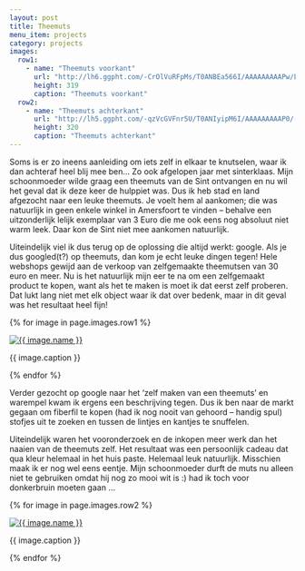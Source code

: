```yaml
---
layout: post
title: Theemuts
menu_item: projects
category: projects
images:
  row1:
    - name: "Theemuts voorkant"
      url: "http://lh6.ggpht.com/-CrOlVuRFpMs/T0ANBEa566I/AAAAAAAAAPw/LRlNpE1xc-E/s400/Foto1215.jpg"
      height: 319
      caption: "Theemuts voorkant"
  row2:
    - name: "Theemuts achterkant"
      url: "http://lh5.ggpht.com/-qzVcGVFnr5U/T0ANIyipM6I/AAAAAAAAAP0/-DqTIjdBaOA/s400/Foto1216.jpg"
      height: 320
      caption: "Theemuts achterkant"
---
```

Soms is er zo ineens aanleiding om iets zelf in elkaar te knutselen, waar ik dan achteraf heel blij mee ben… Zo ook afgelopen jaar met sinterklaas. Mijn schoonmoeder wilde graag een theemuts van de Sint ontvangen en nu wil het geval dat ik deze keer de hulppiet was. Dus ik heb stad en land afgezocht naar een leuke theemuts. Je voelt hem al aankomen; die was natuurlijk in geen enkele winkel in Amersfoort te vinden – behalve een uitzonderlijk lelijk exemplaar van 3 Euro die me ook eens nog absoluut niet warm leek. Daar kon de Sint niet mee aankomen natuurlijk.

Uiteindelijk viel ik dus terug op de oplossing die altijd werkt: google. Als je dus googled(t?) op theemuts, dan kom je echt leuke dingen tegen! Hele webshops gewijd aan de verkoop van zelfgemaakte theemutsen van 30 euro en meer. Nu is het natuurlijk mijn eer te na om een zelfgemaakt product te kopen, want als het te maken is moet ik dat eerst zelf proberen. Dat lukt lang niet met elk object waar ik dat over bedenk, maar in dit geval was het resultaat heel fijn!

{% for image in page.images.row1 %}

<div class="wp-caption alignleft"><a title="{{ image.name }}" href="{{ image.url }}"><img alt="{{ image.name }}" height="{{ image.height }}" src="{{ image.url }}" /> </a><p class="wp-caption-text">{{ image.caption }}</p></div>

{% endfor %}

Verder gezocht op google naar het ‘zelf maken van een theemuts’ en warempel kwam ik ergens een beschrijving tegen. Dus ik ben naar de markt gegaan om fiberfil te kopen (had ik nog nooit van gehoord – handig spul) stofjes uit te zoeken en tussen de lintjes en kantjes te snuffelen.

Uiteindelijk waren het vooronderzoek en de inkopen meer werk dan het naaien van de theemuts zelf. Het resultaat was een persoonlijk cadeau dat qua kleur helemaal in het huis paste. Helemaal leuk natuurlijk. Misschien maak ik er nog wel eens eentje. Mijn schoonmoeder durft de muts nu alleen niet te gebruiken omdat hij nog zo mooi wit is :) had ik toch voor donkerbruin moeten gaan …

{% for image in page.images.row2 %}

<div class="wp-caption alignleft"><a title="{{ image.name }}" href="{{ image.url }}"><img alt="{{ image.name }}" height="{{ image.height }}" src="{{ image.url }}" /> </a><p class="wp-caption-text">{{ image.caption }}</p></div>

{% endfor %}